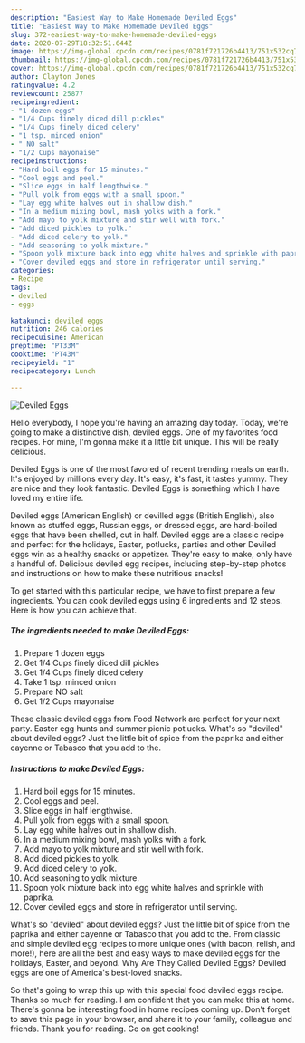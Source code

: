 ```yaml
---
description: "Easiest Way to Make Homemade Deviled Eggs"
title: "Easiest Way to Make Homemade Deviled Eggs"
slug: 372-easiest-way-to-make-homemade-deviled-eggs
date: 2020-07-29T18:32:51.644Z
image: https://img-global.cpcdn.com/recipes/0781f721726b4413/751x532cq70/deviled-eggs-recipe-main-photo.jpg
thumbnail: https://img-global.cpcdn.com/recipes/0781f721726b4413/751x532cq70/deviled-eggs-recipe-main-photo.jpg
cover: https://img-global.cpcdn.com/recipes/0781f721726b4413/751x532cq70/deviled-eggs-recipe-main-photo.jpg
author: Clayton Jones
ratingvalue: 4.2
reviewcount: 25877
recipeingredient:
- "1 dozen eggs"
- "1/4 Cups finely diced dill pickles"
- "1/4 Cups finely diced celery"
- "1 tsp. minced onion"
- " NO salt"
- "1/2 Cups mayonaise"
recipeinstructions:
- "Hard boil eggs for 15 minutes."
- "Cool eggs and peel."
- "Slice eggs in half lengthwise."
- "Pull yolk from eggs with a small spoon."
- "Lay egg white halves out in shallow dish."
- "In a medium mixing bowl, mash yolks with a fork."
- "Add mayo to yolk mixture and stir well with fork."
- "Add diced pickles to yolk."
- "Add diced celery to yolk."
- "Add seasoning to yolk mixture."
- "Spoon yolk mixture back into egg white halves and sprinkle with paprika."
- "Cover deviled eggs and store in refrigerator until serving."
categories:
- Recipe
tags:
- deviled
- eggs

katakunci: deviled eggs 
nutrition: 246 calories
recipecuisine: American
preptime: "PT33M"
cooktime: "PT43M"
recipeyield: "1"
recipecategory: Lunch

---
```



![Deviled Eggs](https://img-global.cpcdn.com/recipes/0781f721726b4413/751x532cq70/deviled-eggs-recipe-main-photo.jpg)

Hello everybody, I hope you're having an amazing day today. Today, we're going to make a distinctive dish, deviled eggs. One of my favorites food recipes. For mine, I'm gonna make it a little bit unique. This will be really delicious.

Deviled Eggs is one of the most favored of recent trending meals on earth. It's enjoyed by millions every day. It's easy, it's fast, it tastes yummy. They are nice and they look fantastic. Deviled Eggs is something which I have loved my entire life.

Deviled eggs (American English) or devilled eggs (British English), also known as stuffed eggs, Russian eggs, or dressed eggs, are hard-boiled eggs that have been shelled, cut in half. Deviled eggs are a classic recipe and perfect for the holidays, Easter, potlucks, parties and other Deviled eggs win as a healthy snacks or appetizer. They&#39;re easy to make, only have a handful of. Delicious deviled egg recipes, including step-by-step photos and instructions on how to make these nutritious snacks!


To get started with this particular recipe, we have to first prepare a few ingredients. You can cook deviled eggs using 6 ingredients and 12 steps. Here is how you can achieve that.

<!--inarticleads1-->

##### The ingredients needed to make Deviled Eggs:

1. Prepare 1 dozen eggs
1. Get 1/4 Cups finely diced dill pickles
1. Get 1/4 Cups finely diced celery
1. Take 1 tsp. minced onion
1. Prepare  NO salt
1. Get 1/2 Cups mayonaise


These classic deviled eggs from Food Network are perfect for your next party. Easter egg hunts and summer picnic potlucks. What&#39;s so &#34;deviled&#34; about deviled eggs? Just the little bit of spice from the paprika and either cayenne or Tabasco that you add to the. 

<!--inarticleads2-->

##### Instructions to make Deviled Eggs:

1. Hard boil eggs for 15 minutes.
1. Cool eggs and peel.
1. Slice eggs in half lengthwise.
1. Pull yolk from eggs with a small spoon.
1. Lay egg white halves out in shallow dish.
1. In a medium mixing bowl, mash yolks with a fork.
1. Add mayo to yolk mixture and stir well with fork.
1. Add diced pickles to yolk.
1. Add diced celery to yolk.
1. Add seasoning to yolk mixture.
1. Spoon yolk mixture back into egg white halves and sprinkle with paprika.
1. Cover deviled eggs and store in refrigerator until serving.


What&#39;s so &#34;deviled&#34; about deviled eggs? Just the little bit of spice from the paprika and either cayenne or Tabasco that you add to the. From classic and simple deviled egg recipes to more unique ones (with bacon, relish, and more!), here are all the best and easy ways to make deviled eggs for the holidays, Easter, and beyond. Why Are They Called Deviled Eggs? Deviled eggs are one of America&#39;s best-loved snacks. 

So that's going to wrap this up with this special food deviled eggs recipe. Thanks so much for reading. I am confident that you can make this at home. There's gonna be interesting food in home recipes coming up. Don't forget to save this page in your browser, and share it to your family, colleague and friends. Thank you for reading. Go on get cooking!
